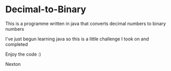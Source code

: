 # Decimal-to-Binary
This is a programme written in java that converts decimal numbers to binary numbers

I've just begun learning java so this is a little challenge I took on and completed

Enjoy the code :)

Nexton
